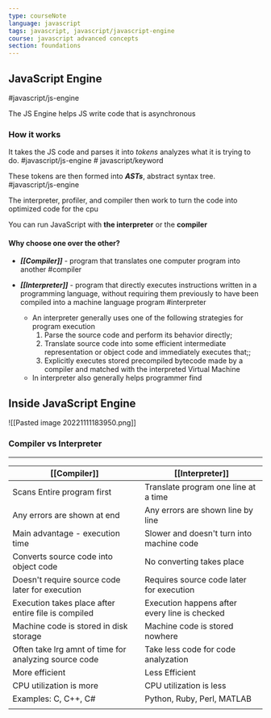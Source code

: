 ```yaml
---
type: courseNote
language: javascript
tags: javascript, javascript/javascript-engine
course: javascript advanced concepts
section: foundations
---
```




## JavaScript Engine
#javascript/js-engine 

The JS Engine helps JS write code that is asynchronous

### How it works

It takes the JS code and parses it into *tokens* analyzes what it is trying to do. #javascript/js-engine  # javascript/keyword

These tokens are then formed into ***ASTs***,  abstract syntax tree. #javascript/js-engine 

The interpreter, profiler, and compiler then work to turn the code into optimized code for the cpu


You can run JavaScript with **the interpreter** or the **compiler**


#### Why choose one over the other?

- ***[[Compiler]]*** - program that translates one computer program into another #compiler


- ***[[Interpreter]]*** - program that directly executes instructions written in a programming language, without requiring them previously to have been compiled into a machine language program #interpreter
	- An interpreter generally uses one of the following strategies for program execution
		1. Parse the source code and perform its behavior directly;
		2. Translate source code into some efficient intermediate representation or object code and immediately executes that;;
		3. Explicitly executes stored precompiled bytecode made by a compiler and matched with the interpreted Virtual Machine
	- In interpreter also generally helps programmer find


## Inside JavaScript Engine

![[Pasted image 20221111183950.png]]


### Compiler vs Interpreter 
****
| **[[Compiler]]**                                              | **[[Interpreter]]**                                   |
| ----------------------------------------------------- | --------------------------------------------- |
| Scans Entire program first                            | Translate program one line at a time          |
| Any errors are shown at end                           | Any errors are shown line by line             |
| Main advantage - execution time                       | Slower and doesn't turn into machine code     |
| Converts source code into object code                 | No converting takes place                     |
| Doesn't require source code later for execution       | Requires source code later for execution      |
| Execution takes place after entire file is compiled   | Execution happens after every line is checked |
| Machine code is stored in disk storage                | Machine code is stored nowhere                |
| Often take lrg amnt of time for analyzing source code | Take less code for code analyzation           |
| More efficient                                        | Less Efficient                                |
| CPU utilization is more                               | CPU utilization is less                       |
| Examples: C, C++, C#                                  | Python, Ruby, Perl, MATLAB                    |
|                                                       |                                               |
